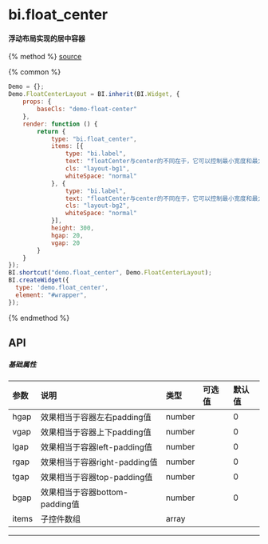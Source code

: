# bi.float_center

#### 浮动布局实现的居中容器

{% method %}
[source](https://jsfiddle.net/fineui/1vgn555m/)

{% common %}
```javascript
Demo = {};
Demo.FloatCenterLayout = BI.inherit(BI.Widget, {
    props: {
        baseCls: "demo-float-center"
    },
    render: function () {
        return {
            type: "bi.float_center",
            items: [{
                type: "bi.label",
                text: "floatCenter与center的不同在于，它可以控制最小宽度和最大宽度",
                cls: "layout-bg1",
                whiteSpace: "normal"
            }, {
                type: "bi.label",
                text: "floatCenter与center的不同在于，它可以控制最小宽度和最大宽度",
                cls: "layout-bg2",
                whiteSpace: "normal"
            }],
            height: 300,
            hgap: 20,
            vgap: 20
        }
    }
});
BI.shortcut("demo.float_center", Demo.FloatCenterLayout);
BI.createWidget({
  type: 'demo.float_center',
  element: "#wrapper",
});


```

{% endmethod %}


## API
##### 基础属性
| 参数    | 说明                           | 类型       | 可选值 | 默认值
| :------ |:-------------                  | :-----     | :----|:----
| hgap    | 效果相当于容器左右padding值    |    number  |  |  0  |
| vgap    | 效果相当于容器上下padding值    |    number  |  |  0  |
| lgap    | 效果相当于容器left-padding值   |    number  |  |  0  |
| rgap    | 效果相当于容器right-padding值  |    number  |  |  0  |
| tgap    | 效果相当于容器top-padding值    |    number  |  |  0  |
| bgap    | 效果相当于容器bottom-padding值 |    number  |  |  0  |
| items | 子控件数组     |    array |  |  |

---